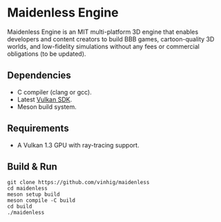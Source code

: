 # Maidenless Engine

Maidenless Engine is an MIT multi-platform 3D engine that enables developers and content creators to build BBB games, cartoon-quality 3D worlds, and low-fidelity simulations without any fees or commercial obligations (to be updated).

## Dependencies

* C compiler (clang or gcc).
* Latest [Vulkan SDK](https://vulkan.lunarg.com/).
* Meson build system.

## Requirements

* A Vulkan 1.3 GPU with ray-tracing support.

## Build & Run

```
git clone https://github.com/vinhig/maidenless
cd maidenless
meson setup build
meson compile -C build
cd build
./maidenless
```
